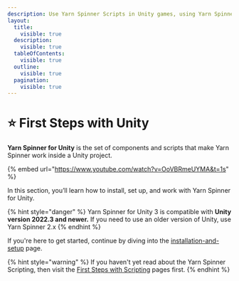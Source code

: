 ```yaml
---
description: Use Yarn Spinner Scripts in Unity games, using Yarn Spinner for Unity.
layout:
  title:
    visible: true
  description:
    visible: true
  tableOfContents:
    visible: true
  outline:
    visible: true
  pagination:
    visible: true
---
```


# ⭐ First Steps with Unity

**Yarn Spinner for Unity** is the set of components and scripts that make Yarn Spinner work inside a Unity project.

{% embed url="https://www.youtube.com/watch?v=OoVBRmeUYMA&t=1s" %}

In this section, you’ll learn how to install, set up, and work with Yarn Spinner for Unity.

{% hint style="danger" %}
Yarn Spinner for Unity 3 is compatible with **Unity version 2022.3 and newer.** If you need to use an older version of Unity, use Yarn Spinner 2.x
{% endhint %}

If you're here to get started, continue by diving into the [installation-and-setup](installation-and-setup/ "mention") page.

{% hint style="warning" %}
If you haven't yet read about the Yarn Spinner Scripting, then visit the [First Steps with Scripting](/docs/write-yarn-scripts/start-here.md "mention") pages first.
{% endhint %}
